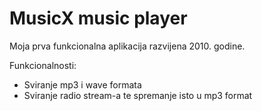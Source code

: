 # MusicX music player
Moja prva funkcionalna aplikacija razvijena 2010. godine.

Funkcionalnosti:
- Sviranje mp3 i wave formata
- Sviranje radio stream-a te spremanje isto u mp3 format
